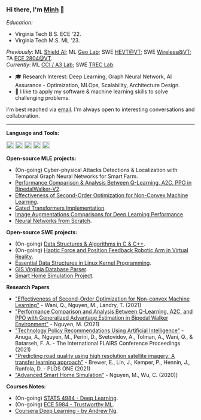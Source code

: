 ### Hi there, I'm [Minh](https://mnguyen0226.github.io/) 👋

_Education:_

- Virginia Tech B.S. ECE '22.
- Virginia Tech M.S. ML '23.

_Previously_: ML [Shield AI](https://shield.ai/); ML [Geo Lab](https://www.wm.edu/as/data-science/researchlabs/geolab/index.php); SWE [HEVT@VT](https://eng.vt.edu/student-teams/hevt.html); SWE [Wireless@VT](https://wireless.vt.edu/); TA [ECE 2804@VT](https://ece.vt.edu/undergrad/courses/2804.html).<br>
_Currently_: ML [CCI / A3 Lab](https://ai.ece.vt.edu/); SWE [TREC Lab](https://www.trecvt.org/).

- :mortar_board: Research Interest: Deep Learning, Graph Neural Network, AI Assurance - Optimization, MLOps, Scalability, Architecture Design.
- :telescope: I like to apply my software & machine learning skills to solve challenging problems.

I'm best reached via [email](https://mnguyen0226.github.io/contact). I'm always open to interesting conversations and collaboration.

---

**Language and Tools:**<br>

<code><img height="20" src="https://external-content.duckduckgo.com/iu/?u=https%3A%2F%2Fwebforpc.com%2Fwp-content%2Fuploads%2F2018%2F03%2Fc-plus-plus-program-logo-image.png&f=1&nofb=1"></code>
<code><img height="20" src="https://external-content.duckduckgo.com/iu/?u=https%3A%2F%2Fwallpapercave.com%2Fwp%2Fwp4521293.png&f=1&nofb=1"></code>
<code><img height="20" src="https://pytorch.org/assets/images/pytorch-logo.png"></code>
<code><img height="20" src="https://external-content.duckduckgo.com/iu/?u=https%3A%2F%2Flogos-download.com%2Fwp-content%2Fuploads%2F2016%2F10%2FPython_logo_icon.png&f=1&nofb=1"></code>
<code><img height="20" src="https://upload.wikimedia.org/wikipedia/commons/thumb/2/2d/Tensorflow_logo.svg/957px-Tensorflow_logo.svg.png"></code>


**Open-source MLE projects:**

- (On-going) Cyber-physical Attacks Detections & Localization with Temporal Graph Neural Networks for Smart Farm.
- [Performance Comparison & Analysis Between Q-Learning, A2C, PPO in BipedalWalker-V2](https://github.com/mnguyen0226/rl_value_based_vs_value_policy_based).
- [Effectiveness of Second-Order Optimization for Non-Convex Machine Learning](https://github.com/mnguyen0226/soo_non_convex_ml).
- [Gated Transformers Implementation](https://github.com/mnguyen0226/gated_transformers_nlp).
- [Image Augmentations Comparisons for Deep Learning Performance](https://github.com/mnguyen0226/image-augmentation-dnn-performance).
- [Neural Networks from Scratch](https://github.com/mnguyen0226/Neural-Network-from-Scratch-MNIST-Classification).

**Open-source SWE projects:**

- (On-going) [Data Structures & Algorithms in C & C++](https://github.com/mnguyen0226/coding-interview-swe-ml).
- (On-going) [Haptic Force and Position Feedback Robotic Arm in Virtual Reality](https://mnguyen0226.github.io/projects).
- [Essential Data Structures in Linux Kernel Programming](https://github.com/mnguyen0226/essential_data_structures_for_linux_kernel).
- [GIS Virginia Database Parser](https://github.com/mnguyen0226/gis-virginia-parser).
- [Smart Home Simulation Project](https://github.com/mnguyen0226/smart-home-project).

**Research Papers**
- ["Effectiveness of Second-Order Optimization for Non-convex Machine Learning"](https://github.com/mnguyen0226/soo_non_convex_ml/blob/main/docs/Computer_Vision_Final_Project.pdf) - Wani, Q., Nguyen, M., Landry, T. (2021)
- ["Performance Comparison and Analysis Between Q-Learning, A2C, and PPO with Generalized Advantage Estimation in Bipedal Walker Environment"](https://github.com/mnguyen0226/rl_value_based_vs_value_policy_based/blob/main/docs/Reinforcement%20Learning%20Final%20Paper.pdf) - Nguyen, M. (2021)
- ["Technology Policy Recommendations Using Artificial Intelligence"](https://journals.flvc.org/FLAIRS/article/view/128499) - Anuga, A., Nguyen, M., Perini, D., Svetovidov, A., Tolman, A., Wani, Q., & Batarseh, F. A. - The International FLAIRS Conference Proceedings (2021)
- ["Predicting road quality using high resolution satellite imagery: A transfer learning approach"](https://journals.plos.org/plosone/article/comments?id=10.1371/journal.pone.0253370) - Brewer, E., Lin, J., Kemper, P., Hennin, J., Runfola, D. - PLOS ONE (2021)
- ["Advanced Smart Home Simulation"](https://github.com/mnguyen0226/smart-home-project/blob/main/reports/Advanced%20Smart%20Home%20Final%20Technical%20Report.pdf) - Nguyen, M., Wu, C. (2020)]

**Courses Notes:**
- (On-going) [STATS 4984 - Deep Learning](https://github.com/mnguyen0226/stats_4984_deep_learning).
- (On-going) [ECE 5984 - Trustworthy ML](https://github.com/mnguyen0226/trustworthy_ml_techniques).
- [Coursera Deep Learning - by Andrew Ng](https://github.com/mnguyen0226/deep-learning-coursera).